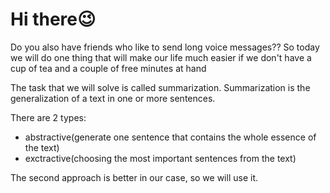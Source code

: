 # Hi there😉

Do you also have friends who like to send long voice messages??
So today we will do one thing that will make our life much easier if we don't have a cup of tea and a couple of free minutes at hand


The task that we will solve is called summarization. Summarization is the generalization of a text in one or more sentences.

There are 2 types:
- abstractive(generate one sentence that contains the whole essence of the text)
- exctractive(choosing the most important sentences from the text)

The second approach is better in our case, so we will use it.
